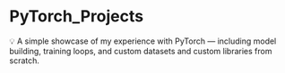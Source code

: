 # PyTorch_Projects
💡 A simple showcase of my experience with PyTorch — including model building, training loops, and custom datasets and custom libraries from scratch.
